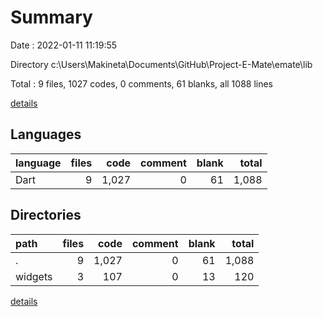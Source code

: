 # Summary

Date : 2022-01-11 11:19:55

Directory c:\Users\Makineta\Documents\GitHub\Project-E-Mate\emate\lib

Total : 9 files,  1027 codes, 0 comments, 61 blanks, all 1088 lines

[details](details.md)

## Languages
| language | files | code | comment | blank | total |
| :--- | ---: | ---: | ---: | ---: | ---: |
| Dart | 9 | 1,027 | 0 | 61 | 1,088 |

## Directories
| path | files | code | comment | blank | total |
| :--- | ---: | ---: | ---: | ---: | ---: |
| . | 9 | 1,027 | 0 | 61 | 1,088 |
| widgets | 3 | 107 | 0 | 13 | 120 |

[details](details.md)